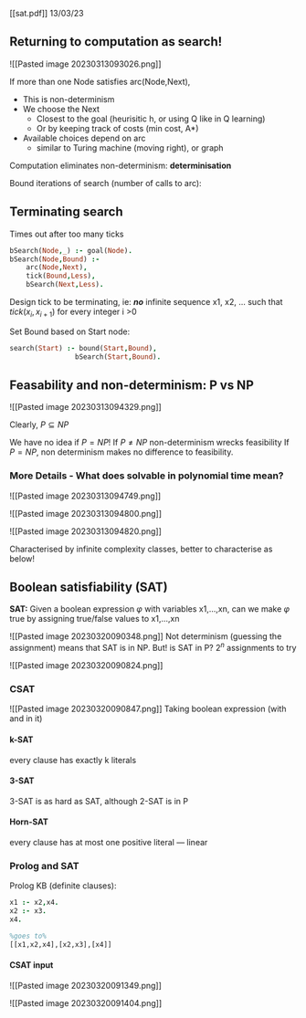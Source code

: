 [[sat.pdf]]
13/03/23
## Returning to computation as search!
![[Pasted image 20230313093026.png]]


If more than one Node satisfies arc(Node,Next), 
- This is non-determinism
- We choose the Next 
	- Closest to the goal (heurisitic h, or using Q like in Q learning)
	- Or by keeping track of costs (min cost, A*)
- Available choices depend on arc
	- similar to Turing machine (moving right), or graph

Computation eliminates non-determinism:
**determinisation**

Bound iterations of search (number of calls to arc):

## Terminating search
Times out after too many ticks
```prolog
bSearch(Node,_) :- goal(Node). 
bSearch(Node,Bound) :- 
	arc(Node,Next), 
	tick(Bound,Less), 
	bSearch(Next,Less).
```

Design tick to be terminating, ie: ***no*** infinite sequence x1, x2, ... such that $tick(x_i,x_{i+1})$ for every integer i >0

Set Bound based on Start node:
```prolog
search(Start) :- bound(Start,Bound), 
				bSearch(Start,Bound).
```

## Feasability and non-determinism: P vs NP
![[Pasted image 20230313094329.png]]

Clearly, $P \subseteq NP$ 

We have no idea if $P = NP$!
If $P \neq NP$ non-determinism wrecks feasibility
If $P = NP$, non determinism makes no difference to feasibility.

### More Details - What does solvable in polynomial time mean?
![[Pasted image 20230313094749.png]]

![[Pasted image 20230313094800.png]]

![[Pasted image 20230313094820.png]]

Characterised by infinite complexity classes, better to characterise as below!


## Boolean satisfiability (SAT)
**SAT:** Given a boolean expression $\varphi$ with variables x1,...,xn, can we make $\varphi$ true by assigning true/false values to x1,...,xn

![[Pasted image 20230320090348.png]]
Not determinism (guessing the assignment) means that SAT is in NP.
But! is SAT in P? $2^n$ assignments to try

![[Pasted image 20230320090824.png]]


### CSAT
![[Pasted image 20230320090847.png]]
Taking boolean expression (with and in it)

#### k-SAT
every clause has exactly k literals

#### 3-SAT
3-SAT is as hard as SAT, although 2-SAT is in P

#### Horn-SAT
every clause has at most one positive literal — linear

### Prolog and SAT
Prolog KB (definite clauses):
```prolog
x1 :- x2,x4.
x2 :- x3.
x4.

%goes to%
[[x1,x2,x4],[x2,x3],[x4]]
```

#### CSAT input
![[Pasted image 20230320091349.png]]


![[Pasted image 20230320091404.png]]

